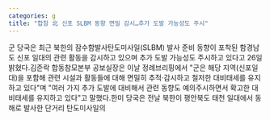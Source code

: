 ```yaml
---
categories: g
title: "합참 北 신포 SLBM 동향 면밀 감시…추가 도발 가능성도 주시"
---
```

군 당국은 최근 북한의 잠수함발사탄도미사일(SLBM) 발사 준비 동향이 포착된 함경남도 신포 일대의 관련 활동을 감시하고 있으며 추가 도발 가능성도 주시하고 있다고 26일 밝혔다.김준락 합동참모본부 공보실장은 이날 정례브리핑에서 "군은 해당 지역(신포일대)을 포함해 관련 시설과 활동들에 대해 면밀히 추적·감시하고 철저한 대비태세를 유지하고 있다"며 "여러 가지 추가 도발에 대비해서 관련 동향도 예의주시하면서 확고한 대비태세를 유지하고 있다"고 말했다.한미 당국은 전날 북한이 평안북도 태천 일대에서 동해로 발사한 단거리 탄도미사일의